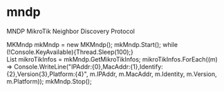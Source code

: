 # mndp
MNDP  MikroTik Neighbor Discovery Protocol

MKMndp mkMndp = new MKMndp();
mkMndp.Start();
while (!Console.KeyAvailable){Thread.Sleep(100);}            
List<MikroTikInfo> mikroTikInfos = mkMndp.GetMikroTikInfos;
mikroTikInfos.ForEach((m) => Console.WriteLine("IPAddr:{0},MacAddr:{1},Identify:{2},Version{3},Platform:{4}", m.IPAddr, m.MacAddr, m.Identity, m.Version, m.Platform));
mkMndp.Stop();